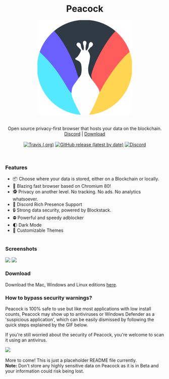 <h1 align="center">Peacock</h1>
<p align="center">
  <img src="images/peacock.png" style="display: block;margin-left: auto;margin-right: auto;" data-canonical-src="https://i.imgur.com/Gdko6yP.png" width="300" height="300" align="center"/><br><br>
  Open source privacy-first browser that hosts your data on the blockchain.<br>
  <a href="https://invite.gg/peacock">Discord</a> |
  <a href="https://github.com/Codiscite/peacock/releases/latest">Download</a>
  <br><br>
  <a href="ttps://github.com/Codiscite/peacock/releases/latest"><img alt="Travis (.org)" src="https://img.shields.io/travis/Codiscite/peacock?style=for-the-badge"></a>
  <a href="https://github.com/Codiscite/peacock/releases/latest"><img alt="GitHub release (latest by date)" src="https://img.shields.io/github/v/release/Codiscite/Peacock?color=tuquoise&label=LATEST&logo=github&logoColor=white&style=for-the-badge"></a>
  <a href="https://invite.gg/peacock"><img alt="Discord" src="https://img.shields.io/discord/630199884229771314?color=%237289DA&label=discord&logo=Discord&logoColor=white&style=for-the-badge"></a>
</p><br>

### Features
- 📦 Choose where your data is stored, either on a Blockchain or locally.<br>
- 🚅 Blazing fast browser based on Chromium 80!<br>
- 🕵️ Privacy on another level. No tracking. No ads. No analytics whatsoever.<br>
- 💬 Discord Rich Presence Support<br>
- 🔒 Strong data security, powered by Blockstack.<br>
- ⛔ Powerful and speedy adblocker<br>
- 🌓 Dark Mode<br>
- 🎨 Customizable Themes<br><br>

### Screenshots
<img src="https://file.coffee/sq2JvhgAY.jpg"/>
<img src="https://file.coffee/to-Jqlf_a.gif"/>

### Download
Download the Mac, Windows and Linux editions [here](https://github.com/Codiscite/peacock/releases/latest).

### How to bypass security warnings?
Peacock is 100% safe to use but like most applications with low install counts, Peacock may show up to antiviruses or Windows Defender as a 'suspicious application', which can be easily dismissed by following the quick steps explained by the GIF below.

If you're still worried about the security of Peacock, you're welcome to scan it using an antivirus.

<img src="https://i.imgur.com/az4ZKPx.gif"/>

More to come! This is just a placeholder README file currently.<br>
**Note:** Don't store any highly sensitive data on Peacock as it is in Beta and your information could risk being lost.
